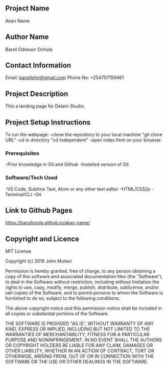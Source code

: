 ## Project Name
Akan Name

## Author Name
Barsil Odiwuor Ochola

## Contact Information
Email: barsiljohn@gmail.com
Phone No: +254707159461

## Project Description
This a landing page for Delani-Studio.

## Project Setup Instructions
To run the webpage:
-clone the repository to your local machine "git clone URL"
-cd in directory "cd Independent"
-open index.html on your browser.

### Prerequisites
-Prior knowledge in Git and Github
-Installed version of Git

### Software/Tech Used
-VS Code, Sublime Text, Atom or any other text editor
-HTML/CSS/js
-Terminal/CLI
-Git

## Link to Github Pages
https://barsilnzola.github.io/akan-name/

## Copyright and Licence
MIT License

Copyright (c) 2019 John Mutavi

Permission is hereby granted, free of charge, to any person obtaining a copy
of this software and associated documentation files (the "Software"), to deal
in the Software without restriction, including without limitation the rights
to use, copy, modify, merge, publish, distribute, sublicense, and/or sell
copies of the Software, and to permit persons to whom the Software is
furnished to do so, subject to the following conditions:

The above copyright notice and this permission notice shall be included in all
copies or substantial portions of the Software.

THE SOFTWARE IS PROVIDED "AS IS", WITHOUT WARRANTY OF ANY KIND, EXPRESS OR
IMPLIED, INCLUDING BUT NOT LIMITED TO THE WARRANTIES OF MERCHANTABILITY,
FITNESS FOR A PARTICULAR PURPOSE AND NONINFRINGEMENT. IN NO EVENT SHALL THE
AUTHORS OR COPYRIGHT HOLDERS BE LIABLE FOR ANY CLAIM, DAMAGES OR OTHER
LIABILITY, WHETHER IN AN ACTION OF CONTRACT, TORT OR OTHERWISE, ARISING FROM,
OUT OF OR IN CONNECTION WITH THE SOFTWARE OR THE USE OR OTHER DEALINGS IN THE
SOFTWARE.